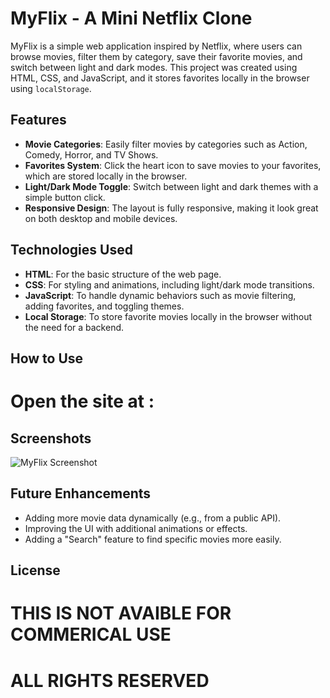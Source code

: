 # MyFlix - A Mini Netflix Clone

MyFlix is a simple web application inspired by Netflix, where users can browse movies, filter them by category, save their favorite movies, and switch between light and dark modes. This project was created using HTML, CSS, and JavaScript, and it stores favorites locally in the browser using `localStorage`.

## Features

- **Movie Categories**: Easily filter movies by categories such as Action, Comedy, Horror, and TV Shows.
- **Favorites System**: Click the heart icon to save movies to your favorites, which are stored locally in the browser.
- **Light/Dark Mode Toggle**: Switch between light and dark themes with a simple button click.
- **Responsive Design**: The layout is fully responsive, making it look great on both desktop and mobile devices.

## Technologies Used

- **HTML**: For the basic structure of the web page.
- **CSS**: For styling and animations, including light/dark mode transitions.
- **JavaScript**: To handle dynamic behaviors such as movie filtering, adding favorites, and toggling themes.
- **Local Storage**: To store favorite movies locally in the browser without the need for a backend.

## How to Use

# Open the site at :

## Screenshots

![MyFlix Screenshot](screenshot.jpg)

## Future Enhancements

- Adding more movie data dynamically (e.g., from a public API).
- Improving the UI with additional animations or effects.
- Adding a "Search" feature to find specific movies more easily.

## License

# THIS IS NOT AVAIBLE FOR COMMERICAL USE 
# ALL RIGHTS RESERVED
